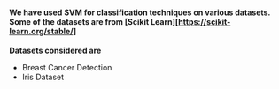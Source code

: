 #### We have used SVM for classification techniques on various datasets. Some of the datasets are from [Scikit Learn][https://scikit-learn.org/stable/]

**Datasets considered are**
- Breast Cancer Detection
- Iris Dataset 

